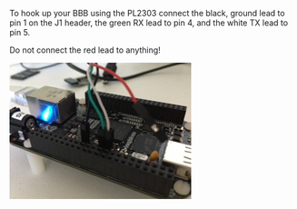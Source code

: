 To hook up your BBB using the PL2303 connect the black, ground lead to pin 1 on the J1 header, the green RX lead to pin 4, and the white TX lead to pin 5.

Do not connect the red lead to anything!

![Serial Wiring](https://github.com/johnantoni/beaglebone/blob/master/serial-wiring.jpg)
